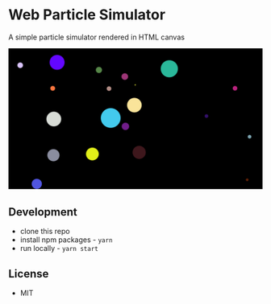 # Web Particle Simulator

A simple particle simulator rendered in HTML canvas

![Screenshot](screenshot.gif)

## Development

- clone this repo
- install npm packages - `yarn`
- run locally - `yarn start`

## License

- MIT
